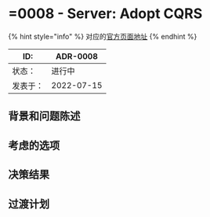 # =0008 - Server: Adopt CQRS

{% hint style="info" %}
对应的[官方页面地址](https://contributing.bitwarden.com/architecture/adr/server-CQRS-pattern)
{% endhint %}

| ID:  | ADR-0008   |
| ---- | ---------- |
| 状态：  | 进行中        |
| 发表于： | 2022-07-15 |

## 背景和问题陈述​ <a href="#context-and-problem-statement" id="context-and-problem-statement"></a>

## 考虑的选项​ <a href="#considered-options" id="considered-options"></a>

## 决策结果​ <a href="#decision-outcome" id="decision-outcome"></a>

## 过渡计划​ <a href="#transition-plan" id="transition-plan"></a>
